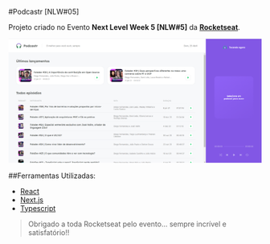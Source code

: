 
#Podcastr [NLW#05]

Projeto criado no Evento **Next Level Week 5 [NLW#5]** da **[Rocketseat](https://rocketseat.com.br/ "Rocketseat")**.

<img  src="./public/printScreen.png"/>

##Ferramentas Utilizadas:

- [React](https://pt-br.reactjs.org/)
- [Next.js](https://nextjs.org/)
- [Typescript](https://www.typescriptlang.org/)

> Obrigado a toda Rocketseat pelo evento... sempre incrível e satisfatório!! 
